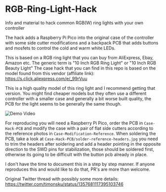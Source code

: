 # RGB-Ring-Light-Hack
Info and material to hack common RGB(W) ring lights with your own controller

The hack adds a Raspberry Pi Pico into the original case of the controller with some side cutter modifications and a backpack PCB that adds buttons and mosfets to control the cold and warm white LEDs.

This is based on a RGB ring light that you can buy from AliExpress, Ebay, Amazon etc.
The generic term is "10 Inch RGB Ring Light" or "10 Inch RGB Beauty Light"
The case hack that you can find in this repo is based on the model found from this vendor (affiliate link): https://s.click.aliexpress.com/e/_99rVuu

This is a high quality model of this ring light and I recommend getting that version. You might find cheaper models but they often use a different controller with a smaller case and generally a bit worse built quality, the PCB for the light seems to be generally the same though.

![Demo Video](Videos/demo.webp)

For reproducing you will need a Raspberry Pi Pico, order the PCB in `Case-Hack-PCB` and modify the case with a pair of flat side cutters according to the reference photos in `Case-Modification-Reference`.
When soldering the PCB, take a look at `Case-Hack-PCB/solder-reference-headers.jpg` you need to trim the headers after soldering and add a header pointing in the opposite direction to the SWD pins for stabilization, those should be soldered first, otherwise its going to be difficult with the button pcb already in place.

I don't have the time to document this in a step by step manner. If anyone reproduces this and would like to do that, PR's are more than welcome.

Original Twitter thread with possibly some more details: https://twitter.com/timonsku/status/1357681117395103746